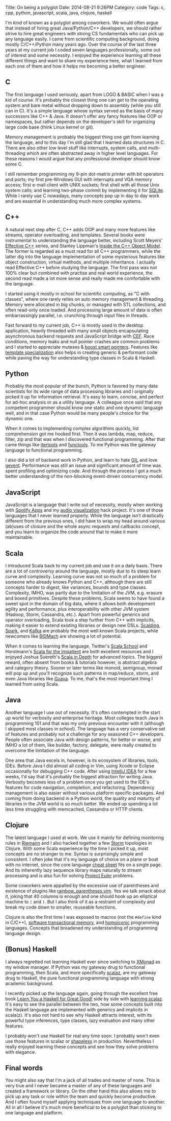 Title: On being a polyglot
Date: 2014-08-21 9:26PM
Category: code
Tags: c, cpp, python, javascript, scala, java, clojure, haskell

I'm kind of known as a polyglot among coworkers. We would often argue that instead of hiring great Java/Python/C++ developers, we should rather strive to hire great engineers with strong CS fundamentals who can pick up any language easily. I came from scientific computing background, doing mostly C/C++/Python many years ago. Over the course of the last three years at my current job I coded seven languages professionally, some out of interest and some necessity. I enjoyed the experience learning all these different things and want to share my experience here, what I learned from each one of them and how it helps me becoming a better engineer.

## C

The first language I used seriously, apart from LOGO & BASIC when I was a kid of course. It's probably the closest thing one can get to the operating system and bare metal without dropping down to assembly (while you still can in C). It's a simple language whose syntax served as the basis of many successors like C++ & Java. It doesn't offer any fancy features like OOP or namespaces, but rather depends on the developer's skill for organizing large code base (think Linux kernel or git).

Memory management is probably the biggest thing one get from learning the language, and to this day I'm still glad that I learned data structures in C. There are also other low level stuff like interrupts, system calls, and multi-threading which are often abstracted away in higher level languages. For these reasons I would argue that any professional developer should know some C.

I still remember programming my 9-pin dot-matrix printer with bit operators and ports; my first pre-Windows GUI with interrupts and VGA memory access; first e-mail client with UNIX sockets; first shell with all those Unix system calls; and learning two-phase commit by implementing it for [SQLite](http://www.sqlite.org/). While I rarely use C nowadays, many concepts pop up in day to day work and are essential in understanding much more complex systems.

## C++

A natural next step after C, C++ adds OOP and many more features like streams, operator overloading, and templates. Several books were instrumental to understanding the language better, including Scott Meyers' [Effective C++](http://www.amazon.com/Effective-Specific-Improve-Programs-Designs/dp/0321334876) series, and Stanley Lippman's [Inside the C++ Object Model](http://www.amazon.com/Inside-Object-Model-Stanley-Lippman/dp/0201834545). The former is regarded as a must read for all C++ programmers, while the latter dig into the language implementation of some mysterious features like object construction, virtual methods, and multiple inheritance. I actually read Effective C++ before studying the language. The first pass was not 100% clear but combined with practise and real world experience, the second read made a lot more sense and really made me comfortable with the language.

I started using it mostly in school for scientific computing, as "C with classes", where one rarely relies on auto memory management & threading. Memory were allocated in big chunks, or managed with STL collections, and often read-only once loaded. And processing large amount of data is often embarrassingly parallel, i.e. crunching through input files in threads.

Fast forward to my current job, C++ is mostly used in the desktop application, heavily threaded with many small objects encapsulating asynchronous backend requests and JavaScript bridge with [CEF](https://code.google.com/p/chromiumembedded/). Race conditions, memory leaks and null pointer crashes are common problems and I started to appreciate mutexes & [boost smart pointers](http://www.boost.org/doc/libs/1_56_0/libs/smart_ptr/smart_ptr.htm). Features like [template specialization](http://www.cprogramming.com/tutorial/template_specialization.html) also helps in creating generic & performant code while paving the way for understanding type classes in Scala & Haskell.

## Python

Probably the most popular of the bunch, Python is favored by many data scientists for its wide range of data processing libraries and I originally picked it up for information retrieval. It's easy to learn, concise, and perfect for ad-hoc analysis or as a utility language. A colleague once said that any competent programmer should know one static and one dynamic language well, and in that case Python would be many people's choice for the dynamic one.

When it comes to implementing complex algorithms quickly, list comprehension got me hooked first. Then it was lambda, map, reduce, filter, zip and that was when I discovered functional programming. After that came things like [itertools](https://docs.python.org/2/library/itertools.html) and [functools](https://docs.python.org/2/library/functools.html). To me Python was the gateway language to functional programming.

I also did a lot of backend work in Python, and learn to hate [GIL](https://wiki.python.org/moin/GlobalInterpreterLock) and love [gevent](http://www.gevent.org/). Performance was still an issue and significant amount of time was spent profiling and optimizing code. And through the process I got a much better understanding of the non-blocking event-driven concurrency model.

## JavaScript

JavaScript is a language that I write out of necessity, mostly when working with [Spotify Apps](https://developer.spotify.com/technologies/apps/) and my [audio visualization](http://labs.spotify.com/2013/11/14/announcing-spotify-visualization-api-beta/) hack project. It's one of those languages that I never learned properly. While the language isn't drastically different from the previous ones, I did have to wrap my head around various (ab)uses of closure and the whole async requests and callbacks concept, and you learn to organize the code around that to make it more maintainable.

## Scala

I introduced Scala back to my current job and use it on a daily basis. There are a lot of controversy around the language, mostly due to its steep learn curve and complexity. Learning curve was not so much of a problem for someone who already knows Python and C++, although there are still concepts harder to digest, like variances, bounds and type classes. Complexity, IMHO, was partly due to the limitation of the JVM, e.g. erasure and boxed primitives. Despite these problems, Scala seems to have found a sweet spot in the domain of big data, where it allows both development agility and performance, plus interoperability with other JVM system (Hadoop, Storm, Cassandra, etc.). Apart from powerful generics and operator overloading, Scala took a step further from C++ with implicits, making it easier to extend existing libraries or design new DSLs. [Scalding](https://github.com/twitter/scalding), [Spark](http://spark.apache.org/), and [Kafka](http://kafka.apache.org/) are probably the most well known Scala projects, while newcomers like [BIDMach](https://github.com/BIDData/BIDMach) are showing a lot of potential.

When it comes to learning the language, Twitter's [Scala School](https://twitter.github.io/scala_school/) and Horstmann's [Scala for the Impatient](http://www.horstmann.com/scala/) are both excellent resources and I enjoyed Joshua Suereth's [Scala in Depth](http://www.manning.com/suereth/) for advanced topics. The biggest reward, often absent from books & tutorials however, is abstract algebra and category theory. Sooner or later terms like monoid, semigroup, monad will pop up and you'll recognize such patterns in map/reduce, storm, and even Java libraries like [Guava](https://code.google.com/p/guava-libraries/). To me, that's the most important thing I learned from using Scala.

## Java

Another language I use out of necessity. It's often contempted in the start up world for verbosity and enterprise heritage. Most colleges teach Java in programming 101 and that was my only previous encounter with it (although I skipped most classes in school). The language has a very conservative set of features and probably not a challenge for any seasoned C++ developers. People often associate Java with design patterns, for better or worse, and IMHO a lot of them, like builder, factory, delegate, were really created to overcome the limitation of the language.

One area that Java excels in, however, is its ecosystem of libraries, tools, IDEs. Before Java I did almost all coding in Vim, using Xcode or Eclipse occasionally for debugging C++ code. After using [IntelliJ IDEA](http://www.jetbrains.com/idea/) for a few weeks, I'd say that it's probably the biggest attraction for writing Java. Verbosity becomes less of a problem once you get used to the IDE's features for code navigation, completion, and refactoring. Dependency management is also easier without various platform specific packages. And coming from doing backend in a Python world, the quality and maturity of libraries in the JVM world is so much better. We ended up spending a lot less time struggling with memcached, Cassandra or HTTP clients.

## Clojure

The latest language I used at work. We use it mainly for defining monitoring rules in [Riemann](http://riemann.io/) and I also hacked together a few [Storm](http://storm-project.net/) topologies in Clojure. With some Scala experience by the time I picked it up, most concepts are no stranger to me. Syntax is surprisingly simple and consistent. I often joke that it's my language of choice on a plane or boat with no internet, since the core language [cheat sheet](http://clojure.org/cheatsheet) fits on a single page. And Its inherently lazy sequence library maps naturally to stream processing and is also fun for solving [Project Euler](http://projecteuler.net/) problems.

Some coworkers were appalled by the excessive use of parentheses and existence of plugins like [rainbow_parentheses.vim](https://github.com/kien/rainbow_parentheses.vim). Yes we talk smack about it, joking that 40 columns is enough and one should hook up an elliptical machine to `(` and `)`. But I also think of it as a restraint of complexity and break my code down to smaller, reuseable functions.

Clojure is also the first time I was exposed to macros (not the `#define` kind in C/C++), [software transactional memory](http://en.wikipedia.org/wiki/Software_transactional_memory), and [homoiconic](http://en.wikipedia.org/wiki/Homoiconicity) programming languages. Concepts that broadened my understanding of programming language design.

## (Bonus) Haskell

I always regretted not learning Haskell ever since switching to [XMonad](http://xmonad.org/) as my window manager. If Python was my gateway drug to functional programming, then Scala, and more specifically [scalaz](https://github.com/scalaz/scalaz), are my gateway drug to Haskell, the pure functional programming language with strong academic background.

I recently picked up the language again, going through the excellent free book [Learn You a Haskell for Great Good!](http://learnyouahaskell.com/) side by side with [learning scalaz](http://eed3si9n.com/learning-scalaz/index.html). It's easy to see the parallel between the two, how some concepts built into the Haskell language are implemented with generics and implicits in scala(z). It's also not hard to see why Haskell attracts interest, with its powerful type inferences, type classes, lazy evaluation and many other features.

I probably won't use Haskell for real any time soon. I probably won't even use those features in scalaz or [shapeless](https://github.com/milessabin/shapeless) in production. Nevertheless I really enjoyed learning these concepts and see how they solve problems with elegance.

## Final words

You might also say that I'm a jack of all trades and master of none. This is very true and I never became a master of any of these languages and created a framework or library. On the other hand this also allows me to pick up any task or role within the team and quickly become productive. And I often found myself applying techniques from one language to another. All in all I believe it's much more beneficial to be a polyglot than sticking to one language and platform.
